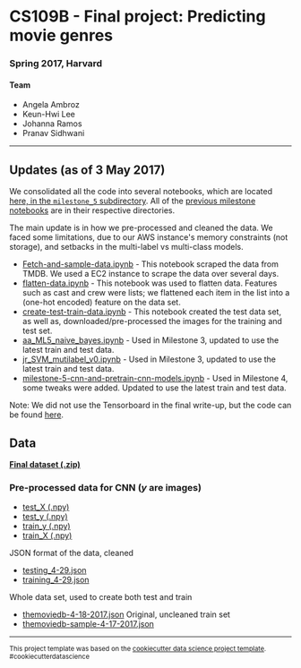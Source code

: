 # CS109B - Final project: Predicting movie genres
### Spring 2017, Harvard

#### Team
- Angela Ambroz
- Keun-Hwi Lee
- Johanna Ramos
- Pranav Sidhwani

---- 

## Updates (as of 3 May 2017)

We consolidated all the code into several notebooks, which are located [here, in the `milestone_5` subdirectory](https://github.com/QuinnLee/cs109-project/tree/master/notebooks/milestone_5).  All of the [previous milestone notebooks](https://github.com/QuinnLee/cs109-project/tree/master/notebooks) are in their respective directories.

The main update is in how we pre-processed and cleaned the data.  We faced some limitations, due to our AWS instance's memory constraints (not storage), and setbacks in the multi-label vs multi-class models. 

- [Fetch-and-sample-data.ipynb](https://github.com/QuinnLee/cs109-project/blob/master/notebooks/milestone_5/Fetch-and-sample-data.ipynb) - This notebook scraped the data from TMDB.  We used a EC2 instance to scrape the data over several days. 
- [flatten-data.ipynb](https://github.com/QuinnLee/cs109-project/blob/master/notebooks/milestone_5/flatten-data.ipynb) - This notebook was used to flatten data.  Features such as cast and crew were lists; we flattened each item in the list into a (one-hot encoded) feature on the data set.
- [create-test-train-data.ipynb](https://github.com/QuinnLee/cs109-project/blob/master/notebooks/milestone_5/create-test-train-data.ipynb) - This notebook created the test data set, as well as, downloaded/pre-processed the images for the training and test set. 
- [aa_ML5_naive_bayes.ipynb](https://github.com/QuinnLee/cs109-project/blob/master/notebooks/milestone_5/aa_ML5_naive_bayes.ipynb) - Used in Milestone 3, updated to use the latest train and test data.
- [jr_SVM_mutilabel_v0.ipynb](https://github.com/QuinnLee/cs109-project/blob/master/notebooks/milestone_5/jr_SVM_mutilabel_v0.ipynb) - Used in Milestone 3, updated to use the latest train and test data.
- [milestone-5-cnn-and-pretrain-cnn-models.ipynb](https://github.com/QuinnLee/cs109-project/blob/master/notebooks/milestone_5/milestone-5-cnn-and-pretrain-cnn-models.ipynb) - Used in Milestone 4, some tweaks were added. Updated to use the latest train and test data.

Note: We did not use the Tensorboard in the final write-up, but the code can be found [here](https://github.com/QuinnLee/cs109-project/blob/master/notebooks/milestone_4/ql-tensor-board-ml4.ipynb).

## Data

**[Final dataset (.zip)](https://s3.amazonaws.com/cs109b-data/final_data.zip)**

### Pre-processed data for CNN ($y$ are images)
- [test_X (.npy)](https://s3.amazonaws.com/cs109b-data/test_X_array.npy)
- [test_y (.npy)](https://s3.amazonaws.com/cs109b-data/test_y_array.npy)
- [train_y (.npy)](https://s3.amazonaws.com/cs109b-data/Y_array.npy)
- [train_X (.npy)](https://s3.amazonaws.com/cs109b-data/X_array.npy)

JSON format of the data, cleaned
- [testing_4-29.json](https://s3.amazonaws.com/cs109b-data/testing_4-29.json)
- [training_4-29.json](https://s3.amazonaws.com/cs109b-data/training_4-29.json)

Whole data set, used to create both test and train
- [themoviedb-4-18-2017.json](https://s3.amazonaws.com/cs109b-data/themoviedb-4-18-2017.json)
Original, uncleaned train set
- [themoviedb-sample-4-17-2017.json](https://s3.amazonaws.com/cs109b-data/themoviedb-sample-4-17-2017.json)


--------

<p><small>This project template was based on the <a target="_blank" href="https://drivendata.github.io/cookiecutter-data-science/">cookiecutter data science project template</a>. #cookiecutterdatascience</small></p>
